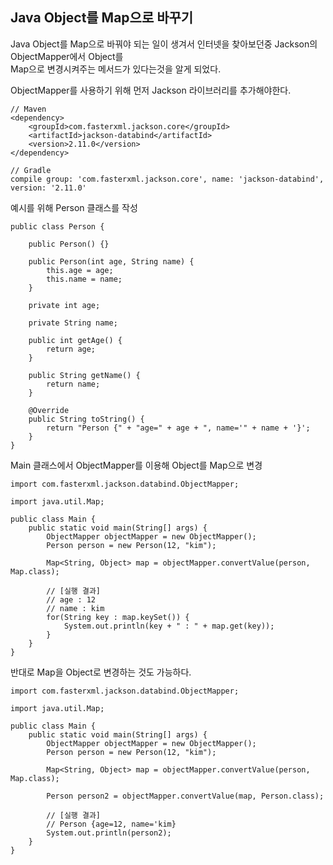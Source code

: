 ## Java Object를 Map으로 바꾸기

Java Object를 Map으로 바꿔야 되는 일이 생겨서 인터넷을 찾아보던중 Jackson의 ObjectMapper에서 Object를<br> Map으로 변경시켜주는 메서드가 있다는것을 알게 되었다.

ObjectMapper를 사용하기 위해 먼저 Jackson 라이브러리를 추가해야한다.

```
// Maven
<dependency>
    <groupId>com.fasterxml.jackson.core</groupId>
    <artifactId>jackson-databind</artifactId>
    <version>2.11.0</version>
</dependency>

// Gradle
compile group: 'com.fasterxml.jackson.core', name: 'jackson-databind', version: '2.11.0'
```

예시를 위해 Person 클래스를 작성

```
public class Person {

    public Person() {}

    public Person(int age, String name) {
        this.age = age;
        this.name = name;
    }

    private int age;

    private String name;

    public int getAge() {
        return age;
    }

    public String getName() {
        return name;
    }

    @Override
    public String toString() {
        return "Person {" + "age=" + age + ", name='" + name + '}';
    }
}
```

Main 클래스에서 ObjectMapper를 이용해 Object를 Map으로 변경

```
import com.fasterxml.jackson.databind.ObjectMapper;

import java.util.Map;

public class Main {
    public static void main(String[] args) {
        ObjectMapper objectMapper = new ObjectMapper();
        Person person = new Person(12, "kim");

        Map<String, Object> map = objectMapper.convertValue(person, Map.class);

        // [실행 결과]
        // age : 12
        // name : kim
        for(String key : map.keySet()) {
            System.out.println(key + " : " + map.get(key));
        }
    }
}
```

반대로 Map을 Object로 변경하는 것도 가능하다.

```
import com.fasterxml.jackson.databind.ObjectMapper;

import java.util.Map;

public class Main {
    public static void main(String[] args) {
        ObjectMapper objectMapper = new ObjectMapper();
        Person person = new Person(12, "kim");

        Map<String, Object> map = objectMapper.convertValue(person, Map.class);

        Person person2 = objectMapper.convertValue(map, Person.class);

        // [실행 결과]
        // Person {age=12, name='kim}
        System.out.println(person2);
    }
}
```
